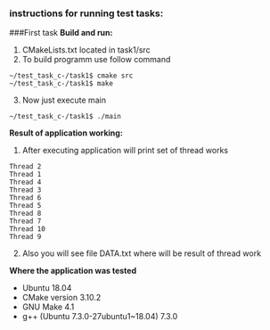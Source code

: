 ### instructions for running test tasks:


###First task
**Build and run:**
1. CMakeLists.txt located in task1/src
2. To build programm use follow command
```
~/test_task_c-/task1$ cmake src
~/test_task_c-/task1$ make
```
3. Now just execute main
```
~/test_task_c-/task1$ ./main 
```

**Result of application working:**
1. After executing application will print set of thread works
```
Thread 2
Thread 1
Thread 4
Thread 3
Thread 6
Thread 5
Thread 8
Thread 7
Thread 10
Thread 9
```
2. Also you will see file DATA.txt where will be result of thread work

**Where the application was tested**
+ Ubuntu 18.04
+ CMake version 3.10.2
+ GNU Make 4.1
+ g++ (Ubuntu 7.3.0-27ubuntu1~18.04) 7.3.0

